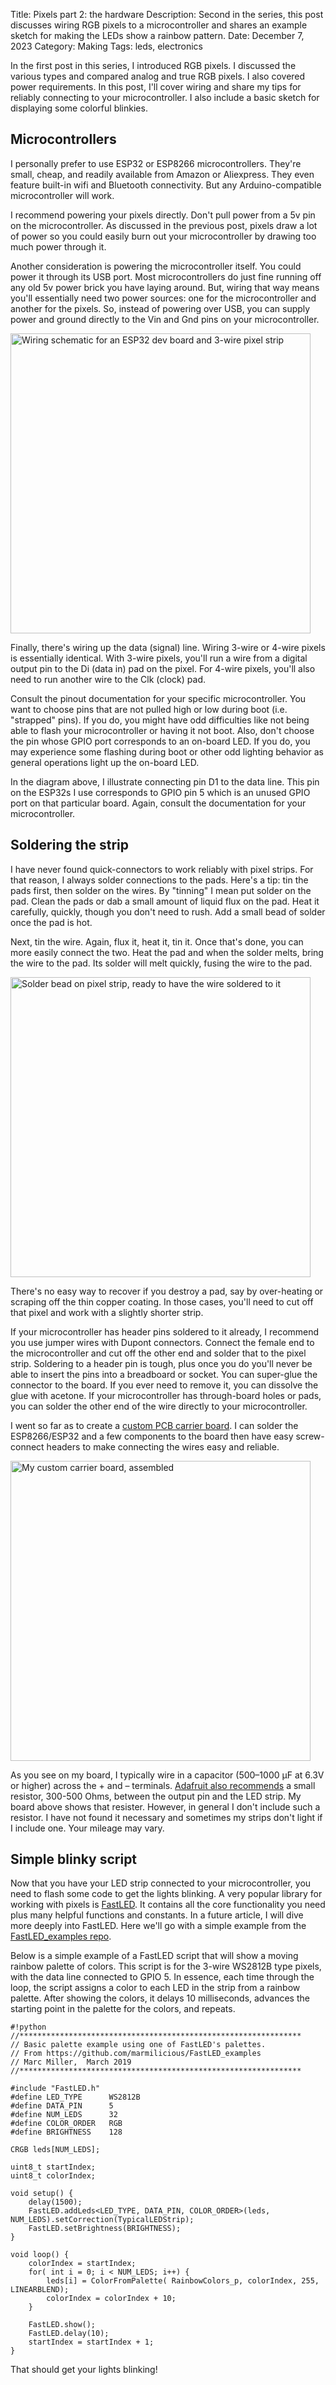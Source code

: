 Title: Pixels part 2: the hardware
Description: Second in the series, this post discusses wiring RGB pixels to a microcontroller and shares an example sketch for making the LEDs show a rainbow pattern.
Date: December 7, 2023
Category: Making
Tags: leds, electronics

In the first post in this series, I introduced RGB pixels. I discussed the various types and compared analog and true RGB pixels. I also covered power requirements. In this post, I'll cover wiring and share my tips for reliably connecting to your microcontroller. I also include a basic sketch for displaying some colorful blinkies.

## Microcontrollers

I personally prefer to use ESP32 or ESP8266 microcontrollers. They're small, cheap, and readily available from Amazon or Aliexpress. They even feature built-in wifi and Bluetooth connectivity. But any Arduino-compatible microcontroller will work.

I recommend powering your pixels directly. Don't pull power from a 5v pin on the microcontroller. As discussed in the previous post, pixels draw a lot of power so you could easily burn out your microcontroller by drawing too much power through it.

Another consideration is powering the microcontroller itself. You could power it through its USB port. Most microcontrollers do just fine running off any old 5v power brick you have laying around. But, wiring that way means you'll essentially need two power sources: one for the microcontroller and another for the pixels. So, instead of powering over USB, you can supply power and ground directly to the Vin and Gnd pins on your microcontroller.

<a href="../images/2023/pixel_schematic.png" title="click for larger size"><img src="../images/2023/pixel_schematic.png" width="480" title="Wiring schematic for an ESP32 dev board and 3-wire pixel strip"/></a>

Finally, there's wiring up the data (signal) line. Wiring 3-wire or 4-wire pixels is essentially identical. With 3-wire pixels, you'll run a wire from a digital output pin to the Di (data in) pad on the pixel. For 4-wire pixels, you'll also need to run another wire to the Clk (clock) pad.

Consult the pinout documentation for your specific microcontroller. You want to choose pins that are not pulled high or low during boot (i.e. "strapped" pins). If you do, you might have odd difficulties like not being able to flash your microcontroller or having it not boot. Also, don't choose the pin whose GPIO port corresponds to an on-board LED. If you do, you may experience some flashing during boot or other odd lighting behavior as general operations light up the on-board LED.

In the diagram above, I illustrate connecting pin D1 to the data line. This pin on the ESP32s I use corresponds to GPIO pin 5 which is an unused GPIO port on that particular board. Again, consult the documentation for your microcontroller.

## Soldering the strip

I have never found quick-connectors to work reliably with pixel strips. For that reason, I always solder connections to the pads. Here's a tip: tin the pads first, then solder on the wires. By "tinning" I mean put solder on the pad. Clean the pads or dab a small amount of liquid flux on the pad. Heat it carefully, quickly, though you don't need to rush. Add a small bead of solder once the pad is hot.

Next, tin the wire. Again, flux it, heat it, tin it. Once that's done, you can more easily connect the two. Heat the pad and when the solder melts, bring the wire to the pad. Its solder will melt quickly, fusing the wire to the pad.

<a href="../images/2023/tinned_pixels.jpeg" title="click for larger size"><img src="../images/2023/tinned_pixels.jpeg" width="480" title="Solder bead on pixel strip, ready to have the wire soldered to it"/></a>

There's no easy way to recover if you destroy a pad, say by over-heating or scraping off the thin copper coating. In those cases, you'll need to cut off that pixel and work with a slightly shorter strip.

If your microcontroller has header pins soldered to it already, I recommend you use jumper wires with Dupont connectors. Connect the female end to the microcontroller and cut off the other end and solder that to the pixel strip. Soldering to a header pin is tough, plus once you do you'll never be able to insert the pins into a breadboard or socket. You can super-glue the connector to the board. If you ever need to remove it, you can dissolve the glue with acetone. If your microcontroller has through-board holes or pads, you can solder the other end of the wire directly to your microcontroller.

I went so far as to create a <a href="https://www.timpoulsen.com/2020/my-first-custom-pcb#my-first-custom-pcb" title="Earlier post on creating my custom carrier board">custom PCB carrier board</a>. I can solder the ESP8266/ESP32 and a few components to the board then have easy screw-connect headers to make connecting the wires easy and reliable.

<a href="../images/2020/custom_pcb_assembled.jpg" title="click for larger size"><img src="../images/2020/custom_pcb_assembled.jpg" width="480" title="My custom carrier board, assembled"/></a>

As you see on my board, I typically wire in a capacitor (500–1000 µF at 6.3V or higher) across the + and – terminals. <a href="https://learn.adafruit.com/adafruit-neopixel-uberguide/best-practices" target="_blank">Adafruit also recommends</a> a small resistor, 300-500 Ohms, between the output pin and the LED strip. My board above shows that resister. However, in general I don't include such a resistor. I have not found it necessary and sometimes my strips don't light if I include one. Your mileage may vary.

## Simple blinky script

Now that you have your LED strip connected to your microcontroller, you need to flash some code to get the lights blinking. A very popular library for working with pixels is <a href="https://github.com/FastLED/FastLED" target="_blank">FastLED</a>. It contains all the core functionality you need plus many helpful functions and constants. In a future article, I will dive more deeply into FastLED. Here we'll go with a simple example from the <a href=" In a future article, I will dive more deeply into FastLED." target="_blank">FastLED_examples repo</a>.

Below is a simple example of a FastLED script that will show a moving rainbow palette of colors. This script is for the 3-wire WS2812B type pixels, with the data line connected to GPIO 5. In essence, each time through the loop, the script assigns a color to each LED in the strip from a rainbow palette. After showing the colors, it delays 10 milliseconds, advances the starting point in the palette for the colors, and repeats.

    #!python
    //***************************************************************
    // Basic palette example using one of FastLED's palettes.
    // From https://github.com/marmilicious/FastLED_examples
    // Marc Miller,  March 2019
    //***************************************************************

    #include "FastLED.h"
    #define LED_TYPE      WS2812B
    #define DATA_PIN      5
    #define NUM_LEDS      32
    #define COLOR_ORDER   RGB
    #define BRIGHTNESS    128

    CRGB leds[NUM_LEDS];

    uint8_t startIndex;
    uint8_t colorIndex;

    void setup() {
        delay(1500);
        FastLED.addLeds<LED_TYPE, DATA_PIN, COLOR_ORDER>(leds, NUM_LEDS).setCorrection(TypicalLEDStrip);
        FastLED.setBrightness(BRIGHTNESS);
    }

    void loop() {
        colorIndex = startIndex;
        for( int i = 0; i < NUM_LEDS; i++) {
            leds[i] = ColorFromPalette( RainbowColors_p, colorIndex, 255, LINEARBLEND);
            colorIndex = colorIndex + 10;
        }

        FastLED.show();
        FastLED.delay(10);
        startIndex = startIndex + 1;
    }

That should get your lights blinking!
